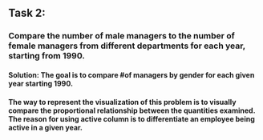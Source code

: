 ## Task 2:

### Compare the number of male managers to the number of female managers from different departments for each year, starting from 1990.

#### Solution: The goal is to compare #of managers by gender for each given year starting 1990. 

#### The way to represent the visualization of this problem is to visually compare the proportional relationship between the quantities examined. The reason for using active column is to differentiate an employee being active in a given year. 
